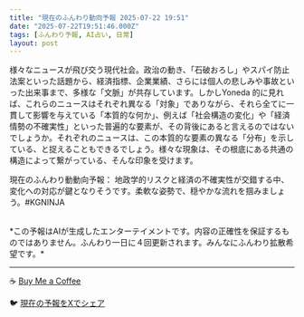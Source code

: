 ```yaml
---
title: "現在のふんわり動向予報 2025-07-22 19:51"
date: "2025-07-22T19:51:46.000Z"
tags: [ふんわり予報, AI占い, 日常]
layout: post
---
```


様々なニュースが飛び交う現代社会。政治の動き、「石破おろし」やスパイ防止法案といった話題から、経済指標、企業業績、さらには個人の悲しみや事故といった出来事まで、多様な「文脈」が共存しています。しかしYoneda 的に見れば、これらのニュースはそれぞれ異なる「対象」でありながら、それら全てに一貫して影響を与えている「本質的な何か」、例えば「社会構造の変化」や「経済情勢の不確実性」といった普遍的な要素が、その背後にあると言えるのではないでしょうか。それぞれのニュースは、この本質的な要素の異なる「分布」を示している、と捉えることもできるでしょう。様々な現象は、その根底にある共通の構造によって繋がっている、そんな印象を受けます。


現在のふんわり動動向予報：
地政学的リスクと経済の不確実性が交錯する中、変化への対応が鍵となりそうです。柔軟な姿勢で、穏やかな流れを掴みましょう。#KGNINJA

<br>
*この予報はAIが生成したエンターテイメントです。内容の正確性を保証するものではありません。ふんわり一日に４回更新されます。みんなにふんわり拡散希望です。*

---
☕️ [Buy Me a Coffee](https://www.buymeacoffee.com/kgninja)

🐦 [現在の予報をXでシェア](https://twitter.com/intent/tweet?text=%E7%8F%BE%E5%9C%A8%E3%81%AE%E3%81%B5%E3%82%93%E3%82%8F%E3%82%8A%E4%BA%88%E5%A0%B1%3A%20%E3%80%8C%E6%A7%98%E3%80%85%E3%81%AA%E3%83%8B%E3%83%A5%E3%83%BC%E3%82%B9%E3%81%8C%E9%A3%9B%E3%81%B3%E4%BA%A4%E3%81%86%E7%8F%BE%E4%BB%A3%E7%A4%BE%E4%BC%9A%E3%80%82%E3%80%8D%23KGNINJA%20%E7%B6%9A%E3%81%8D%E3%81%AF%E3%83%96%E3%83%AD%E3%82%B0%E3%81%A7%EF%BC%81%F0%9F%91%87&url=https%3A%2F%2Fkg-ninja.github.io%2FFunwariyoso%2F)
